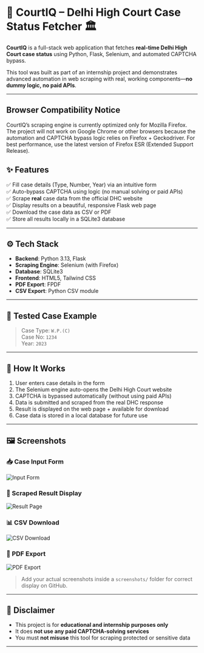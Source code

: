 # 📄 CourtIQ – Delhi High Court Case Status Fetcher 🏛️

**CourtIQ** is a full-stack web application that fetches **real-time Delhi High Court case status** using Python, Flask, Selenium, and automated CAPTCHA bypass.

This tool was built as part of an internship project and demonstrates advanced automation in web scraping with real, working components—**no dummy logic, no paid APIs**.

---
##  Browser Compatibility Notice
CourtIQ’s scraping engine is currently optimized only for Mozilla Firefox.
The project will not work on Google Chrome or other browsers because the automation and CAPTCHA bypass logic relies on Firefox + Geckodriver.
For best performance, use the latest version of Firefox ESR (Extended Support Release).

## ✨ Features

✅ Fill case details (Type, Number, Year) via an intuitive form  
✅ Auto-bypass CAPTCHA using logic (no manual solving or paid APIs)  
✅ Scrape **real** case data from the official DHC website  
✅ Display results on a beautiful, responsive Flask web page  
✅ Download the case data as CSV or PDF  
✅ Store all results locally in a SQLite3 database  

---

## ⚙️ Tech Stack

- **Backend**: Python 3.13, Flask
- **Scraping Engine**: Selenium (with Firefox)
- **Database**: SQLite3
- **Frontend**: HTML5, Tailwind CSS
- **PDF Export**: FPDF
- **CSV Export**: Python CSV module

---

## 🧪 Tested Case Example

> Case Type: `W.P.(C)`  
> Case No: `1234`  
> Year: `2023`  

---

## 🔧 How It Works

1. User enters case details in the form
2. The Selenium engine auto-opens the Delhi High Court website
3. CAPTCHA is bypassed automatically (without using paid APIs)
4. Data is submitted and scraped from the real DHC response
5. Result is displayed on the web page + available for download
6. Case data is stored in a local database for future use

---

## 🖼️ Screenshots

### 📥 Case Input Form
![Input Form](screenshots/input-form.png)

### 🧾 Scraped Result Display
![Result Page](screenshots/result-page.png)

### 📊 CSV Download
![CSV Download](screenshots/csv-download.png)

### 📄 PDF Export
![PDF Export](screenshots/pdf-export.png)

> Add your actual screenshots inside a `screenshots/` folder for correct display on GitHub.

---

## 🚫 Disclaimer

- This project is for **educational and internship purposes only**
- It does **not use any paid CAPTCHA-solving services**
- You must **not misuse** this tool for scraping protected or sensitive data

---

